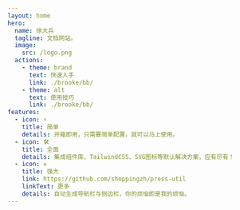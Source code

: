 ```yaml
---
layout: home
hero:
  name: 徐大兵
  tagline: 文档网站。
  image:
    src: /logo.png
  actions:
    - theme: brand
      text: 快速入手
      link: ./brooke/bb/
    - theme: alt
      text: 使用技巧
      link: ./brooke/bb/
features:
  - icon: ⚡
    title: 简单
    details: 开箱即用，只需要简单配置，就可以马上使用。
  - icon: 🛠️
    title: 全面
    details: 集成组件库、TailwindCSS、SVG图标等默认解决方案，应有尽有！
  - icon: ✊
    title: 强大
    link: https://github.com/shoppingzh/press-util
    linkText: 更多
    details: 自动生成导航栏与侧边栏，你的烦恼即是我的烦恼。
---
```

